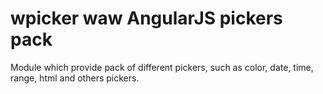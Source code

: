 # wpicker waw AngularJS pickers pack
Module which provide pack of different pickers, such as color, date, time, range, html and others pickers.
